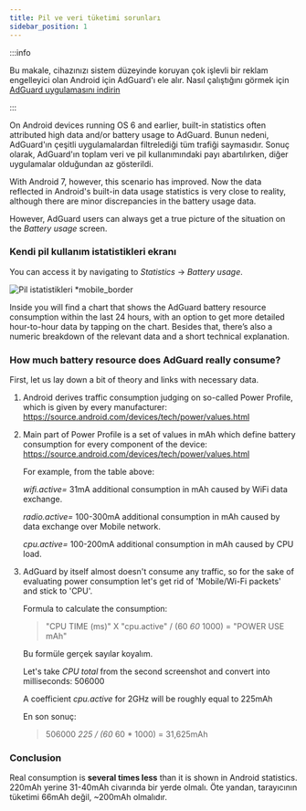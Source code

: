 ```yaml
---
title: Pil ve veri tüketimi sorunları
sidebar_position: 1
---
```


:::info

Bu makale, cihazınızı sistem düzeyinde koruyan çok işlevli bir reklam engelleyici olan Android için AdGuard'ı ele alır. Nasıl çalıştığını görmek için [AdGuard uygulamasını indirin](https://agrd.io/download-kb-adblock)

:::

On Android devices running OS 6 and earlier, built-in statistics often attributed high data and/or battery usage to AdGuard. Bunun nedeni, AdGuard'ın çeşitli uygulamalardan filtrelediği tüm trafiği saymasıdır. Sonuç olarak, AdGuard'ın toplam veri ve pil kullanımındaki payı abartılırken, diğer uygulamalar olduğundan az gösterildi.

With Android 7, however, this scenario has improved. Now the data reflected in Android's built-in data usage statistics is very close to reality, although there are minor discrepancies in the battery usage data.

However, AdGuard users can always get a true picture of the situation on the *Battery usage* screen.

### Kendi pil kullanım istatistikleri ekranı

You can access it by navigating to *Statistics* → *Battery usage*.

![Pil istatistikleri *mobile_border](https://cdn.adtidy.org/content/articles/battery/1.png)

Inside you will find a chart that shows the AdGuard battery resource consumption within the last 24 hours, with an option to get more detailed hour-to-hour data by tapping on the chart. Besides that, there’s also a numeric breakdown of the relevant data and a short technical explanation.

### How much battery resource does AdGuard really consume?

First, let us lay down a bit of theory and links with necessary data.

1. Android derives traffic consumption judging on so-called Power Profile, which is given by every manufacturer: <https://source.android.com/devices/tech/power/values.html>

1. Main part of Power Profile is a set of values in mAh which define battery consumption for every component of the device: <https://source.android.com/devices/tech/power/values.html>

    For example, from the table above:

    *wifi.active=* 31mA additional consumption in mAh caused by WiFi data exchange.

    *radio.active=* 100-300mA additional consumption in mAh caused by data exchange over Mobile network.

    *cpu.active=* 100-200mA additional consumption in mAh caused by CPU load.

1. AdGuard by itself almost doesn't consume any traffic, so for the sake of evaluating power consumption let's get rid of 'Mobile/Wi-Fi packets' and stick to 'CPU'.

    Formula to calculate the consumption:

    > "CPU TIME (ms)" X "cpu.active" / (60 *60* 1000) = "POWER USE mAh"

    Bu formüle gerçek sayılar koyalım.

    Let's take *CPU total* from the second screenshot and convert into milliseconds: 506000

    A coefficient *cpu.active* for 2GHz will be roughly equal to 225mAh

    En son sonuç:

    > 506000 *225 / (60* 60 * 1000) = 31,625mAh

### Conclusion

Real consumption is **several times less** than it is shown in Android statistics. 220mAh yerine 31-40mAh civarında bir yerde olmalı. Öte yandan, tarayıcının tüketimi 66mAh değil, ~200mAh olmalıdır.
